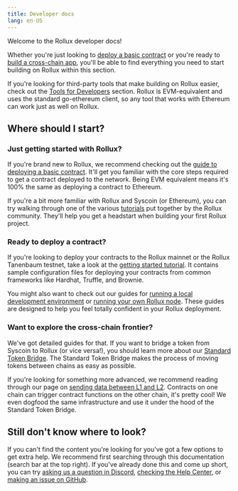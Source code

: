 ```yaml
---
title: Developer docs
lang: en-US
---
```


Welcome to the Rollux developer docs!

Whether you're just looking to [deploy a basic contract](https://github.com/SYS-Labs/rollux-tutorial/tree/main/getting-started) or you're ready to [build a cross-chain app](./bridge/messaging.md), you'll be able to find everything you need to start building on Rollux within this section.

If you're looking for third-party tools that make building on Rollux easier, check out the [Tools for Developers](../useful-tools) section. Rollux is EVM-equivalent and uses the standard go-ethereum client, so any tool that works with Ethereum can work just as well on Rollux.

## Where should I start?

### Just getting started with Rollux?

If you're brand new to Rollux, we recommend checking out the [guide to deploying a basic contract](https://github.com/SYS-Labs/rollux-tutorial/tree/main/getting-started).
It'll get you familiar with the core steps required to get a contract deployed to the network.
Being EVM equivalent means it's 100% the same as deploying a contract to Ethereum.

If you're a bit more familiar with Rollux and Syscoin (or Ethereum), you can try walking through one of the various [tutorials](https://github.com/SYS-Labs/rollux-tutorial) put together by the Rollux community.
They'll help you get a headstart when building your first Rollux project.

### Ready to deploy a contract?

If you're looking to deploy your contracts to the Rollux mainnet or the Rollux Tanenbaum testnet, take a look at the [getting started tutorial](https://github.com/SYS-Labs/rollux-tutorial/tree/main/getting-started#development-stacks).
It contains sample configuration files for deploying your contracts from common frameworks like Hardhat, Truffle, and Brownie.

You might also want to check out our guides for [running a local development environment](./build/dev-node.md) or [running your own Rollux node](./build/run-a-node.md).
These guides are designed to help you feel totally confident in your Rollux deployment.

### Want to explore the cross-chain frontier?

We've got detailed guides for that.
If you want to bridge a token from Syscoin to Rollux (or vice versa!), you should learn more about our [Standard Token Bridge](./bridge/standard-bridge.md).
The Standard Token Bridge makes the process of moving tokens between chains as easy as possible.

If you're looking for something more advanced, we recommend reading through our page on [sending data between L1 and L2](./bridge/messaging.md).
Contracts on one chain can trigger contract functions on the other chain, it's pretty cool!
We even dogfood the same infrastructure and use it under the hood of the Standard Token Bridge.

## Still don't know where to look?

If you can't find the content you're looking for you've got a few options to get extra help.
We recommend first searching through this documentation (search bar at the top right).
If you've already done this and come up short, you can try [asking us a question in Discord](https://discord.gg/rollux), [checking the Help Center](https://rollux.com/help), or [making an issue on GitHub](https://github.com/SYS-Labs/community-hub/issues).
